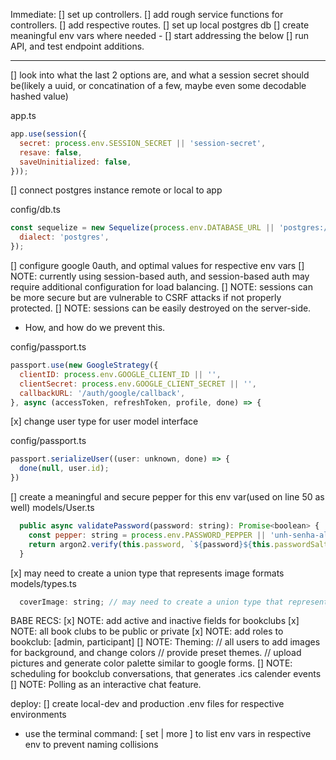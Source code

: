 Immediate:
[] set up controllers.
[] add rough service functions for controllers.
[] add respective routes.
[] set up local postgres db
[] create meaningful env vars where needed
    - [] start addressing the below
[] run API, and test endpoint additions.

___________________________________________________________________________________
[] look into what the last 2 options are, and what a session secret should be(likely a uuid, or concatination of a few, maybe even some decodable hashed value)

app.ts
```js
app.use(session({
  secret: process.env.SESSION_SECRET || 'session-secret',
  resave: false,
  saveUninitialized: false,
}));
```

[] connect postgres instance remote or local to app

config/db.ts
```js
const sequelize = new Sequelize(process.env.DATABASE_URL || 'postgres://user:password@localhost:5432/bookclub', {
  dialect: 'postgres',
});
```

[] configure google 0auth, and optimal values for respective env vars
[] NOTE: currently using session-based auth, and session-based auth may require additional configuration for load balancing.
[] NOTE: sessions can be more secure but are vulnerable to CSRF attacks if not properly protected.
[] NOTE: sessions can be easily destroyed on the server-side. 
   - How, and how do we prevent this.

config/passport.ts
```js
passport.use(new GoogleStrategy({
  clientID: process.env.GOOGLE_CLIENT_ID || '',
  clientSecret: process.env.GOOGLE_CLIENT_SECRET || '',
  callbackURL: '/auth/google/callback',
}, async (accessToken, refreshToken, profile, done) => {
```


[x] change user type for user model interface

config/passport.ts
```js
passport.serializeUser((user: unknown, done) => {
  done(null, user.id);
})
```

[] create a meaningful and secure pepper for this env var(used on line 50 as well)
models/User.ts
```js
  public async validatePassword(password: string): Promise<boolean> {
    const pepper: string = process.env.PASSWORD_PEPPER || 'unh-senha-aleatoria-pepper';
    return argon2.verify(this.password, `${password}${this.passwordSalt}${pepper}`);
  }
```

[x] may need to create a union type that represents image formats
models/types.ts
```js
  coverImage: string; // may need to create a union type that represents possible image formats?
```

BABE RECS:
[x] NOTE: add active and inactive fields for bookclubs
[x] NOTE: all book clubs to be public or private
[x] NOTE: add roles to bookclub: [admin, participant]
[] NOTE: Theming:
//       all users to add images for background, and change colors
//       provide preset themes.
//       upload pictures and generate color palette similar to google forms.
[] NOTE: scheduling for bookclub conversations, that generates .ics calender events
[] NOTE: Polling as an interactive chat feature.

deploy:
[] create local-dev and production .env files for respective environments
   - use the terminal command: [ set | more ] to list env vars in respective env to prevent naming collisions  